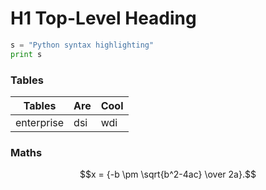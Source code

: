 # H1 Top-Level Heading

```python
s = "Python syntax highlighting"
print s
```

### Tables

| Tables        | Are           | Cool  |
| ------------- |---------------| ------|
| enterprise    | dsi           | wdi   |

### Maths
$$x = {-b \pm \sqrt{b^2-4ac} \over 2a}.$$
